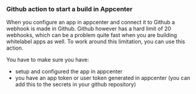 ### Github action to start a build in Appcenter
When you configure an app in appcenter and connect it to Github a webhook is made in Github.
Github however has a hard limit of 20 webhooks, which can be a problem quite fast when you are building whitelabel apps as well.
To work around this limitation, you can use this action.

You have to make sure you have:
- setup and configured the app in appcenter
- you have an app token or user token generated in appcenter (you can add this to the secrets in your github repository)